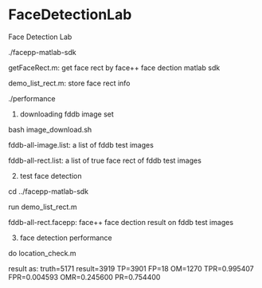 FaceDetectionLab
================

Face Detection Lab

./facepp-matlab-sdk

getFaceRect.m: get face rect by face++ face dection matlab
sdk

demo_list_rect.m: store face rect info


./performance

1. downloading fddb image set

bash image_download.sh


fddb-all-image.list: a list of fddb test images

fddb-all-rect.list: a list of true face rect of fddb test
images


2. test face detection

cd ../facepp-matlab-sdk

run demo_list_rect.m


fddb-all-rect.facepp: face++ face dection result on fddb
test images


3. face detection performance

do location_check.m

result as:
truth=5171 result=3919 TP=3901 FP=18 OM=1270
TPR=0.995407 FPR=0.004593 OMR=0.245600 PR=0.754400
